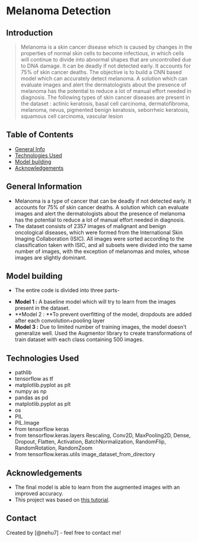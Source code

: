 # Melanoma Detection

## Introduction
> Melanoma is a skin cancer disease which is caused by changes in the properties of normal skin cells to become infectious, in which cells will continue to divide into abnormal shapes that are uncontrolled due to DNA damage. It can be deadly if not detected early. It accounts for 75% of skin cancer deaths. The objective is to build a CNN based model which can accurately detect melanoma. A solution which can evaluate images and alert the dermatologists about the presence of melanoma has the potential to reduce a lot of manual effort needed in diagnosis.
> The following types of skin cancer diseases are present in the dataset : actinic keratosis, basal cell carcinoma, dermatofibroma, melanoma, nevus, pigmented benign keratosis, seborrheic keratosis, squamous cell carcinoma, vascular lesion

## Table of Contents
* [General Info](#general-information)
* [Technologies Used](#technologies-used)
* [Model building](#Model-building)
* [Acknowledgements](#acknowledgements)

## General Information
- Melanoma is a type of cancer that can be deadly if not detected early. It accounts for 75% of skin cancer deaths.
A solution which can evaluate images and alert the dermatologists about the presence of melanoma has the potential to reduce a lot of manual effort needed in diagnosis.
- The dataset consists of 2357 images of malignant and benign oncological diseases, which were formed from the International Skin Imaging Collaboration (ISIC). All images were sorted according to the classification taken with ISIC, and all subsets were divided into the same number of images, with the exception of melanomas and moles, whose images are slightly dominant.

<!-- You don't have to answer all the questions - just the ones relevant to your project. -->

## Model building
- The entire code is divided into three parts-
* **Model 1 :** A baseline model which will try to learn from the images present in the dataset.
* **Model 2 : **To prevent overfitting of the model, dropdouts are added after each convolution+pooling layer
* **Model 3 :** Due to limited number of training images, the model doesn't generalize well. Used the Augmentor library to create transformations of train dataset with each class containing 500 images.

## Technologies Used
- pathlib
- tensorflow as tf
- matplotlib.pyplot as plt
- numpy as np
- pandas as pd
- matplotlib.pyplot as plt
- os
- PIL
- PIL.Image
- from tensorflow keras
- from tensorflow.keras.layers Rescaling, Conv2D, MaxPooling2D, Dense, Dropout, Flatten, Activation, BatchNormalization, RandomFlip, RandomRotation, RandomZoom
- from tensorflow.keras.utils image_dataset_from_directory

## Acknowledgements
- The final model is able to learn from the augmented images with an improved accuracy.
- This project was based on [this tutorial](https://learn.upgrad.com/course/1992/segment/12362/126148/385960/2008503).


## Contact
Created by [@nehu7] - feel free to contact me!


<!-- Optional -->
<!-- ## License -->
<!-- This project is open source and available under the [... License](). -->

<!-- You don't have to include all sections - just the one's relevant to your project -->
